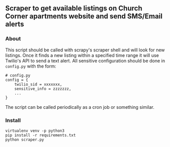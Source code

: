 ## Scraper to get available listings on Church Corner apartments website and send SMS/Email alerts

### About
This script should be called with scrapy's scraper shell and will look for new listings. Once it finds a new listing within a specified time range it will use Twilio's API to send a text alert. All sensitive configuration should be done in `config.py` with the form:

    # config.py
    config = {
        twilio_sid = xxxxxxx,
        sensitive_info = zzzzzzz,
        ...
    }

The script can be called periodically as a cron job or something similar.

### Install
    virtualenv venv -p python3
    pip install -r requirements.txt
    python scraper.py
